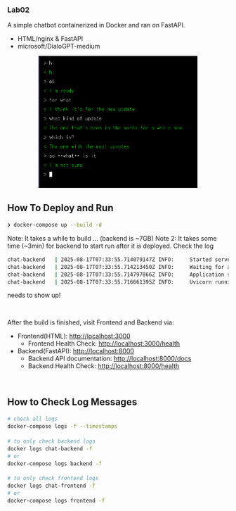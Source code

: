 ### Lab02

A simple chatbot containerized in Docker and ran on FastAPI.

- HTML/nginx & FastAPI
- microsoft/DialoGPT-medium

<p align="center">
  <img src="image.png" alt="DialoGPT" height=300>
</p>

## How To Deploy and Run

```bash
❯ docker-compose up --build -d
```

Note: It takes a while to build ... (backend is ~7GB)
Note 2: It takes some time (~3min) for backend to start run after it is deployed. Check the log

```bash
chat-backend   | 2025-08-17T07:33:55.714079147Z INFO:     Started server process [1]
chat-backend   | 2025-08-17T07:33:55.714213450Z INFO:     Waiting for application startup.
chat-backend   | 2025-08-17T07:33:55.714797866Z INFO:     Application startup complete.
chat-backend   | 2025-08-17T07:33:55.716661395Z INFO:     Uvicorn running on http://0.0.0.0:8000 (Press CTRL+C to quit)
```

needs to show up!


<br>

After the build is finished, visit Frontend and Backend via:
- Frontend(HTML): [http://localhost:3000](http://localhost:3000)
  - Frontend Health Check: [http://localhost:3000/health](http://localhost:/3000/health)
- Backend(FastAPI): [http://localhost:8000](http://localhost:8000)
  - Backend API documentation: [http://localhost:8000/docs](http://localhost:8000/docs)
  - Backend Health Check: [http://localhost:8000/health](http://localhost:/8000/health)

<br>

## How to Check Log Messages

```bash
# check all logs
docker-compose logs -f --timestamps

# to only check backend logs
docker logs chat-backend -f
# or
docker-compose logs backend -f

# to only check frontend logs
docker logs chat-frontend -f
# or
docker-compose logs frontend -f
```
